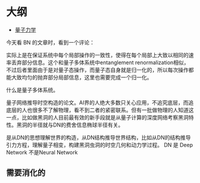 
# 大纲


- [量子力学](https://zh.wikipedia.org/wiki/%E9%87%8F%E5%AD%90%E5%8A%9B%E5%AD%A6)


今天看 BN 的文章时，看到一个评论：

实际上是在保证系统中每个局部操作的一致性，使得在每个局部上大致以相同的速率丢弃部分信息。这个和量子多体系统中entanglement renormalization相似，不过后者里面由于是对量子态操作，而量子态自身就是归一化的，所以每次操作都能大致均匀的抛弃部分局部信息，这里也需要完成一个归一化。

什么是量子多体系统。



量子网络推导时空构造的论文。AI界的人绝大多数只关心应用，不追究底层，而追底层的人也很多不了解物理，看不到二者的紧密联系。但有一批做物理的人知道这一点，比如做黑洞的人目前最有效的新手段就是从量子计算的深度网络考察黑洞特性。黑洞的半径就与DN的费舍信息椭球半径有关。

是从DN的思想理解世界的构造，从DN结构推导世界结构，比如从DN的结构推导引力方程，理解量子相变，构建黑洞虫洞的时空几何和动力学过程。 DN 是 Deep Network 不是Neural Network

## 需要消化的

